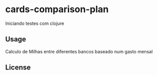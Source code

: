 # cards-comparison-plan

Iniciando testes com clojure


## Usage

Calculo de Milhas entre diferentes bancos baseado num gasto mensal

## License

